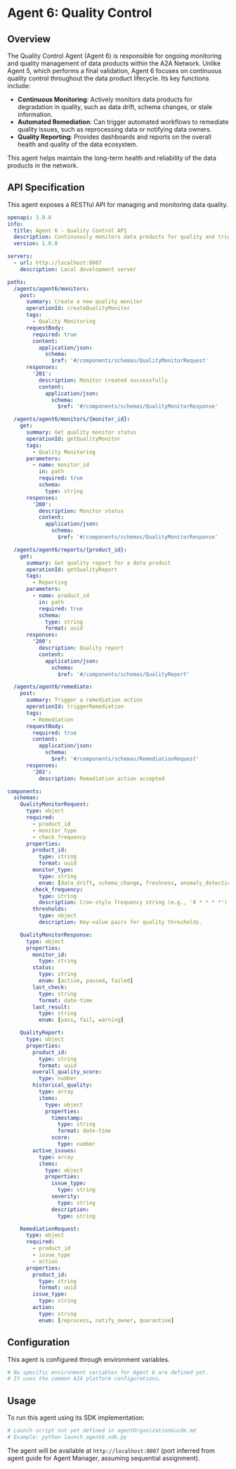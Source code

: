 # Agent 6: Quality Control

## Overview

The Quality Control Agent (Agent 6) is responsible for ongoing monitoring and quality management of data products within the A2A Network. Unlike Agent 5, which performs a final validation, Agent 6 focuses on continuous quality control throughout the data product lifecycle. Its key functions include:

-   **Continuous Monitoring**: Actively monitors data products for degradation in quality, such as data drift, schema changes, or stale information.
-   **Automated Remediation**: Can trigger automated workflows to remediate quality issues, such as reprocessing data or notifying data owners.
-   **Quality Reporting**: Provides dashboards and reports on the overall health and quality of the data ecosystem.

This agent helps maintain the long-term health and reliability of the data products in the network.

## API Specification

This agent exposes a RESTful API for managing and monitoring data quality.

```yaml
openapi: 3.0.0
info:
  title: Agent 6 - Quality Control API
  description: Continuously monitors data products for quality and triggers remediation.
  version: 1.0.0

servers:
  - url: http://localhost:8007
    description: Local development server

paths:
  /agents/agent6/monitors:
    post:
      summary: Create a new quality monitor
      operationId: createQualityMonitor
      tags:
        - Quality Monitoring
      requestBody:
        required: true
        content:
          application/json:
            schema:
              $ref: '#/components/schemas/QualityMonitorRequest'
      responses:
        '201':
          description: Monitor created successfully
          content:
            application/json:
              schema:
                $ref: '#/components/schemas/QualityMonitorResponse'

  /agents/agent6/monitors/{monitor_id}:
    get:
      summary: Get quality monitor status
      operationId: getQualityMonitor
      tags:
        - Quality Monitoring
      parameters:
        - name: monitor_id
          in: path
          required: true
          schema:
            type: string
      responses:
        '200':
          description: Monitor status
          content:
            application/json:
              schema:
                $ref: '#/components/schemas/QualityMonitorResponse'

  /agents/agent6/reports/{product_id}:
    get:
      summary: Get quality report for a data product
      operationId: getQualityReport
      tags:
        - Reporting
      parameters:
        - name: product_id
          in: path
          required: true
          schema:
            type: string
            format: uuid
      responses:
        '200':
          description: Quality report
          content:
            application/json:
              schema:
                $ref: '#/components/schemas/QualityReport'

  /agents/agent6/remediate:
    post:
      summary: Trigger a remediation action
      operationId: triggerRemediation
      tags:
        - Remediation
      requestBody:
        required: true
        content:
          application/json:
            schema:
              $ref: '#/components/schemas/RemediationRequest'
      responses:
        '202':
          description: Remediation action accepted

components:
  schemas:
    QualityMonitorRequest:
      type: object
      required:
        - product_id
        - monitor_type
        - check_frequency
      properties:
        product_id:
          type: string
          format: uuid
        monitor_type:
          type: string
          enum: [data_drift, schema_change, freshness, anomaly_detection]
        check_frequency:
          type: string
          description: Cron-style frequency string (e.g., '0 * * * *')
        thresholds:
          type: object
          description: Key-value pairs for quality thresholds.

    QualityMonitorResponse:
      type: object
      properties:
        monitor_id:
          type: string
        status:
          type: string
          enum: [active, paused, failed]
        last_check:
          type: string
          format: date-time
        last_result:
          type: string
          enum: [pass, fail, warning]

    QualityReport:
      type: object
      properties:
        product_id:
          type: string
          format: uuid
        overall_quality_score:
          type: number
        historical_quality:
          type: array
          items:
            type: object
            properties:
              timestamp:
                type: string
                format: date-time
              score:
                type: number
        active_issues:
          type: array
          items:
            type: object
            properties:
              issue_type:
                type: string
              severity:
                type: string
              description:
                type: string

    RemediationRequest:
      type: object
      required:
        - product_id
        - issue_type
        - action
      properties:
        product_id:
          type: string
          format: uuid
        issue_type:
          type: string
        action:
          type: string
          enum: [reprocess, notify_owner, quarantine]
```

## Configuration

This agent is configured through environment variables.

```bash
# No specific environment variables for Agent 6 are defined yet.
# It uses the common A2A platform configurations.
```

## Usage

To run this agent using its SDK implementation:

```bash
# Launch script not yet defined in agentOrganizationGuide.md
# Example: python launch_agent6_sdk.py
```

The agent will be available at `http://localhost:8007` (port inferred from agent guide for Agent Manager, assuming sequential assignment).
